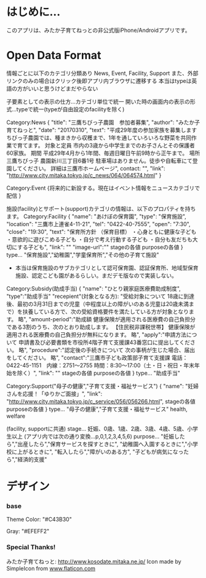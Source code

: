 # はじめに...

このアプリは、みたか子育てねっとの非公式版iPhone/Androidアプリです。


# Open Data Format
情報ごとに以下のカテゴリ分類あり
News, Event, Facility, Support
また、外部リンクのみの場合はクリック後即アプリ内ブラウザに遷移する
本当はtypeは英語の方がいいと思うけどまだやらない

子要素としての表示の仕方...カテゴリ単位で統一
開いた時の画面内の表示の形式...typeで統一(typeが自由設定のfacilityを除く)

Category:News
{
  "title": "三鷹ちびっ子農園　参加者募集",
  "author": "みたか子育てねっと",
  "date": "20170310",
  "text": "平成29年度の参加家族を募集します  ちびっ子農園では、種まきから収穫まで、1年を通していろいろな野菜を共同作業で育てます。    対象と定員  市内の3歳から中学生までのお子さんとその保護者60家族。    期間  平成29年4月から1年間、毎週日曜日午前9時から正午まで。    場所  三鷹ちびっ子  農園新川三丁目6番1号  駐車場はありません。徒歩や自転車にて登園してください。    詳細は三鷹市ホームページ",
  contact: "",
  "link": "http://www.city.mitaka.tokyo.jp/c_news/064/064574.html"
}


Category:Event
{将来的に新設する。現在はイベント情報をニュースカテゴリで配信 }


施設(facility)とサポート(support)カテゴリの情報は、以下のプロパティを持ちます。
Category:Facility
{
  "name": "あけぼの保育園",
  "type": "保育施設",
  "location": "三鷹市上連雀4-11-21",
  "tel": "0422-40-7555",
  "open": "7:30",
  "close": "19:30",
  "text": "保育所方針    （保育目標）  ・心身ともに健康な子ども  ・意欲的に遊びこめる子ども  ・自分で考え行動する子ども  ・自分も友だちも大切にする子ども",
  "link": ""
  "image-url":""
  stageの各値
  purposeの各値
}
type...
  "保育施設","幼稚園","学童保育所","その他の子育て施設"
* 本当は保育施設のサブカテゴリとして認可保育園、認証保育所、地域型保育施設、認定こども園があるらしい。まだデモ版なので実装しない。


Category:Subsidy(助成手当)
{
  "name": "ひとり親家庭医療費助成制度",
  "type":"助成手当"
  "recepient"(対象となる方): "受給対象について  18歳に到達後、最初の3月31日までの児童（中程度以上の障がいのある児童は20歳未満まで）を扶養している方で、次の受給資格要件を満たしている方が対象となります。 略",
  "amount-period":"助成額  健康保険が適用される医療費の自己負担分である3割のうち、次のとおり助成します。  【住民税非課税世帯】  健康保険が適用される医療費の自己負担分が無料になります。 略",
  "apply":"申請方法について  申請書及び必要書類を市役所4階子育て支援課43番窓口に提出してください。  略",
  "procedure":"認定後の手続きについて  次の事柄が生じた場合、届出をしてください。 略",
  "contact":"三鷹市子ども政策部子育て支援課  電話：0422-45-1151　内線：2751～2755  時間：8:30～17:00（土・日・祝日・年末年始を除く）",
  "link": ""
  stageの各値
  purposeの各値
}
type...
  "助成手当"


Category:Support("母子の健康","子育て支援・福祉サービス")
{
  "name": "妊婦さんを応援！「ゆりかご面接」",
  "link": "http://www.city.mitaka.tokyo.jp/c_service/056/056266.html",
  stageの各値
  purposeの各値
}
type...
  "母子の健康","子育て支援・福祉サービス"
  health, welfare


(facility, supportに共通)
stage...
  妊娠、0歳、1歳、2歳、3歳、4歳、5歳、小学生以上
  (アプリ内では次の通り変換...p,0,1,2,3,4,5,6)
purpose...
  "妊娠したら","出産したら","保育サービスを探すときに",
  "幼稚園へ入園するときに","小学校に上がるときに",
  "転入したら","障がいのある方",
  "子どもが病気になったら","経済的支援"



# デザイン
### base
Theme Color: "#C43B30"

Gray: "#EFEFF2"

### Special Thanks!
みたか子育てねっと:  http://www.kosodate.mitaka.ne.jp/
Icon made by SimpleIcon from www.flaticon.com
